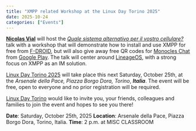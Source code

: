 ```yaml
---
title: "XMPP related Workshop at the Linux Day Torino 2025"
date: 2025-10-24
categories: ["Events"]
---
```


[**Nicolas Vial**](@laic_salocin@poliversity.it) will host the [*Quale sistema alternativo per il vostro cellulare?*](https://linuxdaytorino.org/2025/#schedule) talk with a workshop that will demonstrate how to install and use XMPP for free from [F-DROID](https://f-droid.org/), but will also give away free QR codes for [Monocles Chat](https://monocles.eu/) from [Google Play](https://play.google.com). The talk will center around [LineageOS](https://lineageos.org/), with a strong focus on XMPP as an IM solution.

[Linux Day Torino 2025](https://linuxdaytorino.org/2025/) will take place this next Saturday, October 25th, at the *Arsenale della Pace, Piazza Borgo Dora, Torino*, ***Italia***. The event will be free, open to everyone and no prior registration will be required.

[Linux Day Torino](https://linuxdaytorino.org/2025/) would like to invite you, your friends, colleagues and families to join the event and hopes to see you there!

**Date**: Saturday, October 25th, 2025
**Location**: Arsenale della Pace, Piazza Borgo Dora, Torino, Italia.
**Time**: 2 p.m. at MISC CLASSROOM
